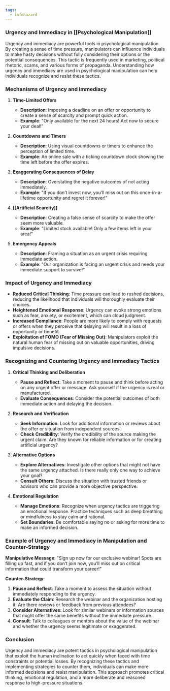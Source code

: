 ```yaml
---
tags:
  - infohazard
---
```

### Urgency and Immediacy in [[Psychological Manipulation]]

Urgency and immediacy are powerful tools in psychological manipulation. By creating a sense of time pressure, manipulators can influence individuals to make hasty decisions without fully considering their options or the potential consequences. This tactic is frequently used in marketing, political rhetoric, scams, and various forms of propaganda. Understanding how urgency and immediacy are used in psychological manipulation can help individuals recognize and resist these tactics.

### Mechanisms of Urgency and Immediacy

1. **Time-Limited Offers**
   - **Description**: Imposing a deadline on an offer or opportunity to create a sense of scarcity and prompt quick action.
   - **Example**: "Only available for the next 24 hours! Act now to secure your deal!"

2. **Countdowns and Timers**
   - **Description**: Using visual countdowns or timers to enhance the perception of limited time.
   - **Example**: An online sale with a ticking countdown clock showing the time left before the offer expires.

3. **Exaggerating Consequences of Delay**
   - **Description**: Overstating the negative outcomes of not acting immediately.
   - **Example**: "If you don’t invest now, you’ll miss out on this once-in-a-lifetime opportunity and regret it forever!"

4. **[[Artificial Scarcity]]**
   - **Description**: Creating a false sense of scarcity to make the offer seem more valuable.
   - **Example**: "Limited stock available! Only a few items left in your area!"

5. **Emergency Appeals**
   - **Description**: Framing a situation as an urgent crisis requiring immediate action.
   - **Example**: "Our organization is facing an urgent crisis and needs your immediate support to survive!"

### Impact of Urgency and Immediacy

- **Reduced Critical Thinking**: Time pressure can lead to rushed decisions, reducing the likelihood that individuals will thoroughly evaluate their choices.
- **Heightened Emotional Response**: Urgency can evoke strong emotions such as fear, anxiety, or excitement, which can cloud judgment.
- **Increased Compliance**: People are more likely to comply with requests or offers when they perceive that delaying will result in a loss of opportunity or benefit.
- **Exploitation of FOMO (Fear of Missing Out)**: Manipulators exploit the natural human fear of missing out on valuable opportunities, driving impulsive decisions.

### Recognizing and Countering Urgency and Immediacy Tactics

1. **Critical Thinking and Deliberation**
   - **Pause and Reflect**: Take a moment to pause and think before acting on any urgent offer or message. Ask yourself if the urgency is real or manufactured.
   - **Evaluate Consequences**: Consider the potential outcomes of both immediate action and delaying the decision.

2. **Research and Verification**
   - **Seek Information**: Look for additional information or reviews about the offer or situation from independent sources.
   - **Check Credibility**: Verify the credibility of the source making the urgent claim. Are they known for reliable information or for creating artificial urgency?

3. **Alternative Options**
   - **Explore Alternatives**: Investigate other options that might not have the same urgency attached. Is there really only one way to achieve your goal?
   - **Consult Others**: Discuss the situation with trusted friends or advisors who can provide a more objective perspective.

4. **Emotional Regulation**
   - **Manage Emotions**: Recognize when urgency tactics are triggering an emotional response. Practice techniques such as deep breathing or mindfulness to stay calm and rational.
   - **Set Boundaries**: Be comfortable saying no or asking for more time to make an informed decision.

### Example of Urgency and Immediacy in Manipulation and Counter-Strategy

**Manipulative Message**: "Sign up now for our exclusive webinar! Spots are filling up fast, and if you don’t join now, you’ll miss out on critical information that could transform your career!"

**Counter-Strategy**:
1. **Pause and Reflect**: Take a moment to assess the situation without immediately responding to the urgency.
2. **Evaluate the Claim**: Research the webinar and the organization hosting it. Are there reviews or feedback from previous attendees?
3. **Consider Alternatives**: Look for similar webinars or information sources that might offer the same benefits without the immediate pressure.
4. **Consult**: Talk to colleagues or mentors about the value of the webinar and whether the urgency seems legitimate or exaggerated.

### Conclusion

Urgency and immediacy are potent tactics in psychological manipulation that exploit the human inclination to act quickly when faced with time constraints or potential losses. By recognizing these tactics and implementing strategies to counter them, individuals can make more informed decisions and resist manipulation. This approach promotes critical thinking, emotional regulation, and a more deliberate and reasoned response to high-pressure situations.